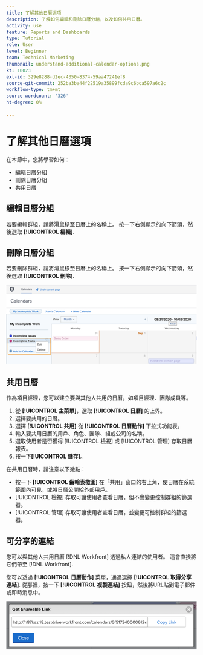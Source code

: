 ```yaml
---
title: 了解其他日曆選項
description: 了解如何編輯和刪除日曆分組，以及如何共用日曆。
activity: use
feature: Reports and Dashboards
type: Tutorial
role: User
level: Beginner
team: Technical Marketing
thumbnail: understand-additional-calendar-options.png
kt: 10023
exl-id: 329e8288-d2ec-4350-8374-59aa47241ef8
source-git-commit: 252ba3ba44f22519a35899fcda9c6bca597a6c2c
workflow-type: tm+mt
source-wordcount: '326'
ht-degree: 0%

---
```


# 了解其他日曆選項

在本節中，您將學習如何：

* 編輯日曆分組
* 刪除日曆分組
* 共用日曆

## 編輯日曆分組

若要編輯群組，請將滑鼠移至日曆上的名稱上。 按一下右側顯示的向下箭頭，然後選取 **[!UICONTROL 編輯]**.

## 刪除日曆分組

若要刪除群組，請將滑鼠移至日曆上的名稱上。 按一下右側顯示的向下箭頭，然後選取 **[!UICONTROL 刪除]**.

![顯示刪除日曆分組選項的螢幕影像](assets/calendar-3-0.png)

## 共用日曆

作為項目經理，您可以建立要與其他人共用的日曆，如項目經理、團隊成員等。

1. 從 **[!UICONTROL 主菜單]**，選取 **[!UICONTROL 日曆]** 的上界。
1. 選擇要共用的日曆。
1. 選擇 **[!UICONTROL 共用]** 從 **[!UICONTROL 日曆動作]** 下拉式功能表。
1. 輸入要共用日曆的用戶、角色、團隊、組或公司的名稱。
1. 選取使用者是否獲得 [!UICONTROL 檢視] 或 [!UICONTROL 管理] 存取日曆報表。
1. 按一下&#x200B;**[!UICONTROL 儲存]**。

在共用日曆時，請注意以下幾點：

* 按一下 **[!UICONTROL 齒輪表徵圖]** 在「共用」窗口的右上角，使日曆在系統範圍內可見，或將日曆公開給外部用戶。
* [!UICONTROL 檢視] 存取可讓使用者查看日曆，但不會變更控制群組的篩選器。
* [!UICONTROL 管理] 存取可讓使用者查看日曆，並變更可控制群組的篩選器。

## 可分享的連結

您可以與其他人共用日曆 [!DNL Workfront] 透過私人連結的使用者。 這會直接將它們帶至 [!DNL Workfront].

您可以透過 **[!UICONTROL 日曆動作]** 菜單，通過選擇 **[!UICONTROL 取得分享連結]**. 從那裡，按一下 **[!UICONTROL 複製連結]** 按鈕，然後將URL貼到電子郵件或即時消息中。

![影像 [!UICONTROL 取得分享連結] 螢幕](assets/calendar-3-1.png)
